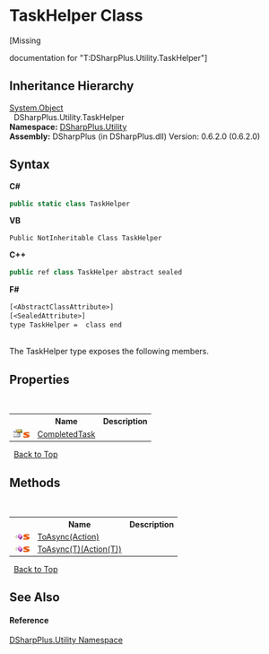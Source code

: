 # TaskHelper Class
 

\[Missing <summary> documentation for "T:DSharpPlus.Utility.TaskHelper"\]


## Inheritance Hierarchy
<a href="http://msdn2.microsoft.com/en-us/library/e5kfa45b" target="_blank">System.Object</a><br />&nbsp;&nbsp;DSharpPlus.Utility.TaskHelper<br />
**Namespace:**&nbsp;<a href="19a086ae-fdeb-1466-ef78-b7b01f51c38c">DSharpPlus.Utility</a><br />**Assembly:**&nbsp;DSharpPlus (in DSharpPlus.dll) Version: 0.6.2.0 (0.6.2.0)

## Syntax

**C#**<br />
``` C#
public static class TaskHelper
```

**VB**<br />
``` VB
Public NotInheritable Class TaskHelper
```

**C++**<br />
``` C++
public ref class TaskHelper abstract sealed
```

**F#**<br />
``` F#
[<AbstractClassAttribute>]
[<SealedAttribute>]
type TaskHelper =  class end
```

<br />
The TaskHelper type exposes the following members.


## Properties
&nbsp;<table><tr><th></th><th>Name</th><th>Description</th></tr><tr><td>![Public property](media/pubproperty.gif "Public property")![Static member](media/static.gif "Static member")</td><td><a href="875db4e9-487b-7157-de2d-eccc97a146a8">CompletedTask</a></td><td /></tr></table>&nbsp;
<a href="#taskhelper-class">Back to Top</a>

## Methods
&nbsp;<table><tr><th></th><th>Name</th><th>Description</th></tr><tr><td>![Public method](media/pubmethod.gif "Public method")![Static member](media/static.gif "Static member")</td><td><a href="acc2177e-4f2d-ada0-4f1d-6b952da7ac2f">ToAsync(Action)</a></td><td /></tr><tr><td>![Public method](media/pubmethod.gif "Public method")![Static member](media/static.gif "Static member")</td><td><a href="0bbdf344-1e6d-ade7-d004-17d924bb37b4">ToAsync(T)(Action(T))</a></td><td /></tr></table>&nbsp;
<a href="#taskhelper-class">Back to Top</a>

## See Also


#### Reference
<a href="19a086ae-fdeb-1466-ef78-b7b01f51c38c">DSharpPlus.Utility Namespace</a><br />